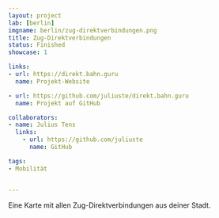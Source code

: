 ```yaml
---
layout: project
lab: [berlin]
imgname: berlin/zug-direktverbindungen.png
title: Zug-Direktverbindungen
status: Finished
showcase: 1

links:
- url: https://direkt.bahn.guru
  name: Projekt-Website

- url: https://github.com/juliuste/direkt.bahn.guru
  name: Projekt auf GitHub

collaborators:
- name: Julius Tens
  links:
    - url: https://github.com/juliuste
      name: GitHub

tags:
- Mobilität


---
```


Eine Karte mit allen Zug-Direktverbindungen aus deiner Stadt.
